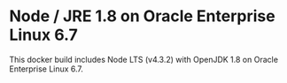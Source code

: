 # Node / JRE 1.8 on Oracle Enterprise Linux 6.7
This docker build includes Node LTS (v4.3.2) with
OpenJDK 1.8 on Oracle Enterprise Linux 6.7.

